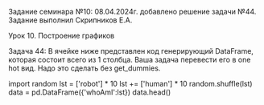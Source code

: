 Задание семинара №10: 08.04.2024г. добавлено решение задачи №44. Задание выполнил Скрипников Е.А.

Урок 10. Построение графиков

Задача 44: В ячейке ниже представлен код генерирующий DataFrame, которая состоит всего из 1 столбца. Ваша задача перевести его в one hot вид. Надо это сделать без get_dummies.

import random
lst = ['robot'] * 10
lst += ['human'] * 10
random.shuffle(lst)
data = pd.DataFrame({'whoAmI':lst})
data.head()
